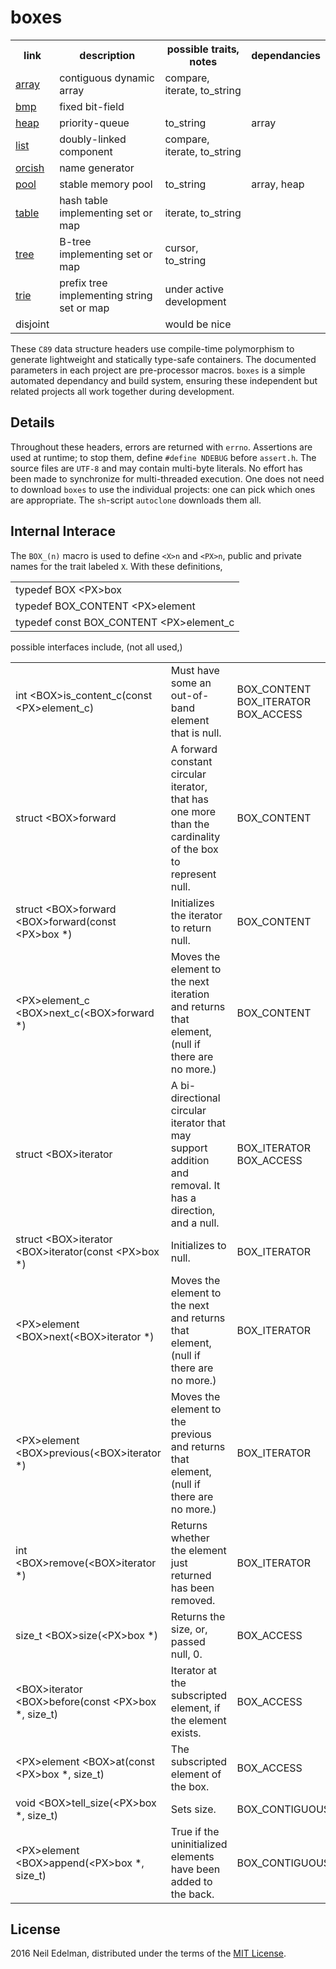 # boxes #

<table><tr>
	<th>link</th>
	<th>description</th>
	<th>possible traits, notes</th>
	<th>dependancies</th>
</tr><tr>
	<td><a href="https://github.com/neil-edelman/array">array</a></td>
	<td>contiguous dynamic array</td>
	<td>compare, iterate, to_string</td>
	<td></td>
</tr><tr>
	<td><a href = "https://github.com/neil-edelman/bmp">bmp</a></td>
	<td>fixed bit-field</td>
	<td></td>
	<td></td>
</tr><tr>
	<td><a href = "https://github.com/neil-edelman/heap">heap</a></td>
	<td>priority-queue</td>
	<td>to_string</td>
	<td>array</td>
</tr><tr>
	<td><a href = "https://github.com/neil-edelman/list">list</a></td>
	<td>doubly-linked component</td>
	<td>compare, iterate, to_string</td>
	<td></td>
</tr><tr>
	<td><a href = "https://github.com/neil-edelman/orcish">orcish</a></td>
	<td>name generator</td>
	<td></td>
	<td></td>
</tr><tr>
	<td><a href = "https://github.com/neil-edelman/pool">pool</a></td>
	<td>stable memory pool</td>
	<td>to_string</td>
	<td>array, heap</td>
</tr><tr>
	<td><a href = "https://github.com/neil-edelman/table">table</a></td>
	<td>hash table implementing set or map</td>
	<td>iterate, to_string</td>
	<td></td>
</tr><tr>
	<td><a href = "https://github.com/neil-edelman/tree">tree</a></td>
	<td>B-tree implementing set or map</td>
	<td>cursor, to_string</td>
	<td></td>
</tr><tr>
	<td><a href = "https://github.com/neil-edelman/trie">trie</a></td>
	<td>prefix tree implementing string set or map</td>
	<td>under active development</td>
	<td></td>
</tr><tr>
	<td>disjoint</td>
	<td></td>
	<td>would be nice</td>
	<td></td>
</tr></table>

These `C89` data structure headers use compile-time polymorphism
to generate lightweight and statically type-safe containers.  The
documented parameters in each project are pre-processor macros.
`boxes` is a simple automated dependancy and build system, ensuring
these independent but related projects all work together during
development.

## Details ##

Throughout these headers, errors are returned with `errno`. Assertions
are used at runtime; to stop them, define `#define NDEBUG` before
`assert.h`. The source files are `UTF-8` and may contain multi-byte
literals. No effort has been made to synchronize for multi-threaded
execution. One does not need to download `boxes` to use the individual
projects: one can pick which ones are appropriate. The `sh`-script
`autoclone` downloads them all.

## Internal Interace ##

The `BOX_(n)` macro is used to define `<X>n` and `<PX>n`, public
and private names for the trait labeled `X`. With these definitions,

<table>
	<tr><td>typedef BOX &lt;PX&gt;box</td></tr>
	<tr><td>typedef BOX_CONTENT &lt;PX&gt;element</td></tr>
	<tr><td>typedef const BOX_CONTENT &lt;PX&gt;element_c</td></tr>
</table>

possible interfaces include, (not all used,)

<table><tr>
	<td>int &lt;BOX&gt;is_content_c(const &lt;PX&gt;element_c)</td>
	<td>Must have some an out-of-band element that is null.</td>
	<td>BOX_CONTENT BOX_ITERATOR BOX_ACCESS</td>
</tr><tr>
	<td>struct &lt;BOX&gt;forward</td>
	<td>A forward constant circular iterator, that has one more than the cardinality
	of the box to represent null.</td>
	<td>BOX_CONTENT</td>
</tr><tr>
	<td>struct &lt;BOX&gt;forward &lt;BOX&gt;forward(const &lt;PX&gt;box *)</td>
	<td>Initializes the iterator to return null.</td>
	<td>BOX_CONTENT</td>
</tr><tr>
	<td>&lt;PX&gt;element_c &lt;BOX&gt;next_c(&lt;BOX&gt;forward *)</td>
	<td>Moves the element to the next iteration and returns that element,
	(null if there are no more.)</td>
	<td>BOX_CONTENT</td>
</tr><tr>
	<td>struct &lt;BOX&gt;iterator</td>
	<td>A bi-directional circular iterator that may support addition and removal. It has a
	direction, and a null.</td>
	<td>BOX_ITERATOR BOX_ACCESS</td>
</tr><tr>
	<td>struct &lt;BOX&gt;iterator &lt;BOX&gt;iterator(const &lt;PX&gt;box *)</td>
	<td>Initializes to null.</td>
	<td>BOX_ITERATOR</td>
</tr><tr>
	<td>&lt;PX&gt;element &lt;BOX&gt;next(&lt;BOX&gt;iterator *)</td>
	<td>Moves the element to the next and returns that element,
	(null if there are no more.)</td>
	<td>BOX_ITERATOR</td>
</tr><tr>
	<td>&lt;PX&gt;element &lt;BOX&gt;previous(&lt;BOX&gt;iterator *)</td>
	<td>Moves the element to the previous and returns that element,
	(null if there are no more.)</td>
	<td>BOX_ITERATOR</td>
</tr><tr>
	<td>int &lt;BOX&gt;remove(&lt;BOX&gt;iterator *)</td>
	<td>Returns whether the element just returned has been removed.</td>
	<td>BOX_ITERATOR</td>
</tr><tr>
	<td>size_t &lt;BOX&gt;size(&lt;PX&gt;box *)</td>
	<td>Returns the size, or, passed null, 0.</td>
	<td>BOX_ACCESS</td>
</tr><tr>
	<td>&lt;BOX&gt;iterator &lt;BOX&gt;before(const &lt;PX&gt;box *, size_t)</td>
	<td>Iterator at the subscripted element, if the element exists.</td>
	<td>BOX_ACCESS</td>
</tr><tr>
	<td>&lt;PX&gt;element &lt;BOX&gt;at(const &lt;PX&gt;box *, size_t)</td>
	<td>The subscripted element of the box.</td>
	<td>BOX_ACCESS</td>
</tr><tr>
	<td>void &lt;BOX&gt;tell_size(&lt;PX&gt;box *, size_t)</td>
	<td>Sets size.</td>
	<td>BOX_CONTIGUOUS</td>
</tr><tr>
	<td>&lt;PX&gt;element &lt;BOX&gt;append(&lt;PX&gt;box *, size_t)</td>
	<td>True if the uninitialized elements have been added to the back.</td>
	<td>BOX_CONTIGUOUS</td>
</tr></table>

## License ##

2016 Neil Edelman, distributed under the terms of the [MIT
License](https://opensource.org/licenses/MIT).
